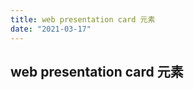 ```yaml
---
title: web presentation card 元素
date: "2021-03-17"
---
```


## web presentation card 元素

<ClientOnly>
  <DebugPageWebPresentaionCard/>
</ClientOnly>
